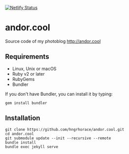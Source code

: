 [![Netlify Status](https://api.netlify.com/api/v1/badges/a8bd44af-89f0-4afe-8765-f9cfc38191bf/deploy-status)](https://app.netlify.com/sites/andor/deploys)

# andor.cool
Source code of my photoblog
<http://andor.cool>

## Requirements
- Linux, Unix or macOS
- Ruby v2 or later
- RubyGems
- Bundler

If you don't have Bundler, you can install it by typing:

    gem install bundler

## Installation

    git clone https://github.com/hngrhorace/andor.cool.git
    cd andor.cool
    git submodule update --init --recursive --remote
    bundle install
    bundle exec jekyll serve
